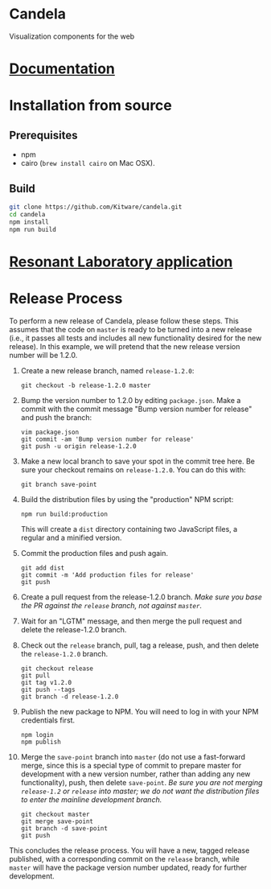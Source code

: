 # Candela
Visualization components for the web

# [Documentation](src/candela#readme)

# Installation from source

## Prerequisites

* npm
* cairo (`brew install cairo` on Mac OSX).

## Build

```bash
git clone https://github.com/Kitware/candela.git
cd candela
npm install
npm run build
```

# [Resonant Laboratory application](https://github.com/Kitware/candela/blob/master/app/resonant-laboratory/README.md)

# Release Process

To perform a new release of Candela, please follow these steps. This assumes
that the code on `master` is ready to be turned into a new release (i.e., it
passes all tests and includes all new functionality desired for the new
release). In this example, we will pretend that the new release version number
will be 1.2.0.

1. Create a new release branch, named `release-1.2.0`:

   ```shell
   git checkout -b release-1.2.0 master
   ```

2. Bump the version number to 1.2.0 by editing `package.json`. Make a commit
   with the commit message "Bump version number for release" and push the
   branch:

   ```shell
   vim package.json
   git commit -am 'Bump version number for release'
   git push -u origin release-1.2.0
   ```

3. Make a new local branch to save your spot in the commit tree here. Be sure
   your checkout remains on `release-1.2.0`. You can do this with:

   ```shell
   git branch save-point
   ```

4. Build the distribution files by using the "production" NPM script:

   ```shell
   npm run build:production
   ```

   This will create a `dist` directory containing two JavaScript files, a
   regular and a minified version.

5. Commit the production files and push again.

   ```shell
   git add dist
   git commit -m 'Add production files for release'
   git push
   ```

6. Create a pull request from the release-1.2.0 branch. *Make sure you base the
   PR against the `release` branch, not against `master`.*

7. Wait for an "LGTM" message, and then merge the pull request and delete the
   release-1.2.0 branch.

8. Check out the `release` branch, pull, tag a release, push, and then delete the
   `release-1.2.0` branch.

   ```shell
   git checkout release
   git pull
   git tag v1.2.0
   git push --tags
   git branch -d release-1.2.0
   ```

9. Publish the new package to NPM. You will need to log in with your NPM
   credentials first.

   ```shell
   npm login
   npm publish
   ```

10. Merge the `save-point` branch into `master` (do not use a fast-forward
    merge, since this is a special type of commit to prepare master for development
    with a new version number, rather than adding any new functionality), push,
    then delete `save-point`. *Be sure you are not merging `release-1.2` or
    `release` into master; we do not want the distribution files to enter the
    mainline development branch.*

    ```shell
    git checkout master
    git merge save-point
    git branch -d save-point
    git push
    ```

This concludes the release process. You will have a new, tagged release
published, with a corresponding commit on the `release` branch, while
`master` will have the package version number updated, ready for further
development.
